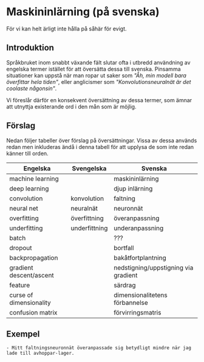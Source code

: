 # Maskininlärning (på svenska)
För vi kan helt ärligt inte hålla på såhär för evigt.

## Introduktion

Språkbruket inom snabbt växande fält slutar ofta i utbredd användning av engelska termer istället för att översätta dessa till svenska. Pinsamma situationer kan uppstå när man ropar ut saker som _"Åh, min modell bara överfittar hela tiden"_, eller anglicismer som _"Konvolutionsneuralnät är det coolaste någonsin"_.

Vi föreslår därför en konsekvent översättning av dessa termer, som ämnar att utnyttja existerande ord i den mån som är möjlig.

## Förslag

Nedan följer tabeller över förslag på översättningar. Vissa av dessa används redan men inkluderas ändå i denna tabell för att upplysa de som inte redan känner till orden.

| Engelska | Svengelska | Svenska |
|--------------|----------------|-------------|
| machine learning | | maskininlärning |
| deep learning | | djup inlärning |
| convolution | konvolution | faltning |
| neural net | neuralnät | neuronnät |
| overfitting | överfittning | överanpassning |
| underfitting | underfittning | underanpassning |
| batch | | ??? |
| dropout | | bortfall |
| backpropagation | | bakåtfortplantning |
| gradient descent/ascent | | nedstigning/uppstigning via gradient |
| feature | | särdrag |
| curse of dimensionality | | dimensionalitetens förbannelse |
| confusion matrix | | förvirringsmatris |

## Exempel

    - Mitt faltningsneuronnät överanpassade sig betydligt mindre när jag lade till avhoppar-lager.
